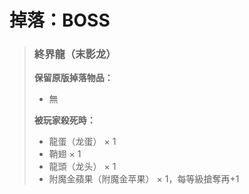 # 掉落：BOSS

> ### 終界龍（末影龙）
>
> **保留原版掉落物品：**
>
> * 無
>
> **被玩家殺死時：**
>
> * 龍蛋（龙蛋） × 1
> * 鞘翅 × 1
> * 龍頭（龙头） × 1
> * 附魔金蘋果（附魔金苹果） × 1，每等級搶奪再+1
